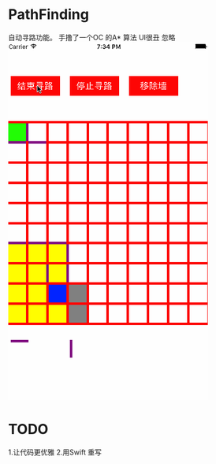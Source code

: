 # PathFinding
自动寻路功能。
手撸了一个OC 的A* 算法
UI很丑 忽略
 ![image](https://github.com/oosnail/PathFinding/blob/master/findPath.gif)
 
 # TODO
 1.让代码更优雅
 2.用Swift 重写

